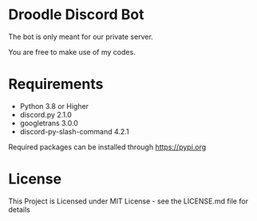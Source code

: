 # Droodle Discord Bot
The bot is only meant for our private server.

You are free to make use of my codes.

# Requirements
- Python 3.8 or Higher
- discord.py 2.1.0
- googletrans 3.0.0
- discord-py-slash-command 4.2.1

Required packages can be installed through https://pypi.org

# License
This Project is Licensed under MIT License - see the LICENSE.md file for details
